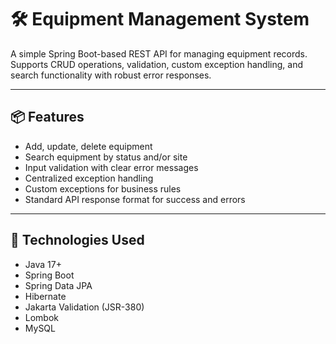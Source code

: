 # 🛠️ Equipment Management System

A simple Spring Boot-based REST API for managing equipment records. Supports CRUD operations, validation, custom exception handling, and search functionality with robust error responses.

---

## 📦 Features

- Add, update, delete equipment
- Search equipment by status and/or site
- Input validation with clear error messages
- Centralized exception handling
- Custom exceptions for business rules
- Standard API response format for success and errors

---

## 📑 Technologies Used

- Java 17+
- Spring Boot
- Spring Data JPA
- Hibernate
- Jakarta Validation (JSR-380)
- Lombok
- MySQL
